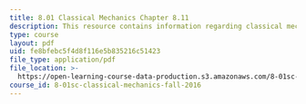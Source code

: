 ```yaml
---
title: 8.01 Classical Mechanics Chapter 8.11
description: This resource contains information regarding classical mechanics.
type: course
layout: pdf
uid: fe8bfebc5f4d8f116e5b835216c51423
file_type: application/pdf
file_location: >-
  https://open-learning-course-data-production.s3.amazonaws.com/8-01sc-classical-mechanics-fall-2016/fe8bfebc5f4d8f116e5b835216c51423_MIT8_01F16_example8.11.pdf
course_id: 8-01sc-classical-mechanics-fall-2016
---
```

